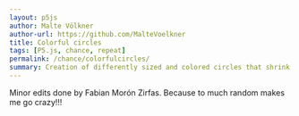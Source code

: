 ```yaml
---  
layout: p5js
author: Malte Völkner
author-url: https://github.com/MalteVoelkner
title: Colorful circles
tags: [P5.js, chance, repeat]
permalink: /chance/colorfulcircles/
summary: Creation of differently sized and colored circles that shrink with each loop
---
```

Minor edits done by Fabian Morón Zirfas. Because to much random makes me go crazy!!!  